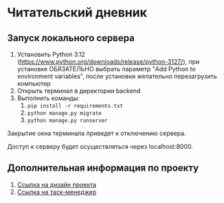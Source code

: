 # Читательский дневник
## Запуск локального сервера
1) Установить Python 3.12 (https://www.python.org/downloads/release/python-3127/), при установке ОБЯЗАТЕЛЬНО выбрать параметр "Add Python to environment variables", после установки желательно перезагрузить компьютер
2) Открыть терминал в директории backend
3) Выполнить команды:
   1) `pip install -r requirements.txt`
   2) `python manage.py migrate`
   3) `python manage.py runserver`

Закрытие окна терминала приведет к отключению сервера.

Доступ к серверу будет осуществляться через localhost:8000. 

## Дополнительная информация по проекту
1) [Ссылка на дизайн проекта](https://design.penpot.app/#/workspace/5e250d03-b345-8112-8005-17de7456b71f/f4c411c4-dd43-81ae-8005-17de86fb5d12?page-id=f4c411c4-dd43-81ae-8005-17de86fb5d13&layout=layers)
2) [Ссылка на таск-менеджер](https://mtfaer.kaiten.ru/space/457867)